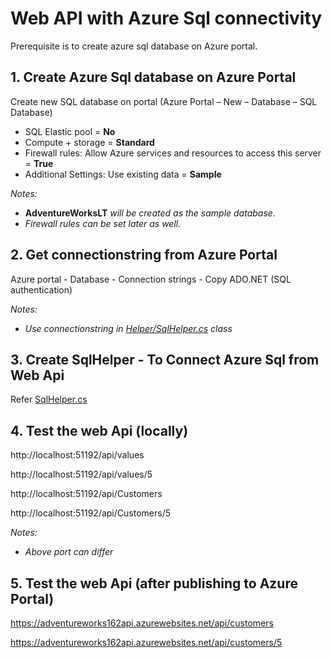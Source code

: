# Web API with Azure Sql connectivity
Prerequisite is to create azure sql database on Azure portal.

## 1. Create Azure Sql database on Azure Portal
Create new SQL database on portal (Azure Portal – New – Database – SQL Database)

- SQL Elastic pool = **No**
- Compute + storage = **Standard**
- Firewall rules: Allow Azure services and resources to access this server = **True**
- Additional Settings: Use existing data = **Sample**

_Notes:_

- **AdventureWorksLT** _will be created as the sample database._
- _Firewall rules can be set later as well._


## 2. Get connectionstring from Azure Portal
Azure portal - Database - Connection strings - Copy ADO.NET (SQL authentication)

_Notes:_
- _Use connectionstring in [Helper/SqlHelper.cs](https://github.com/nidhisht/AzureSamples/blob/master/csharp_dotnetcore/01.webapi-azuresql/Helper/SqlHelper.cs) class_

## 3. Create SqlHelper - To Connect Azure Sql from Web Api
Refer [SqlHelper.cs](https://github.com/nidhisht/AzureSamples/blob/92ab09ac626d7763eb4d897b48912a8f001d1f95/csharp_dotnetcore/01.webapi-azuresql/Helper/SqlHelper.cs#L15)

## 4. Test the web Api (locally)
http://localhost:51192/api/values

http://localhost:51192/api/values/5

http://localhost:51192/api/Customers

http://localhost:51192/api/Customers/5

_Notes:_
- _Above port can differ_

## 5. Test the web Api (after publishing to Azure Portal)
https://adventureworks162api.azurewebsites.net/api/customers

https://adventureworks162api.azurewebsites.net/api/customers/5

